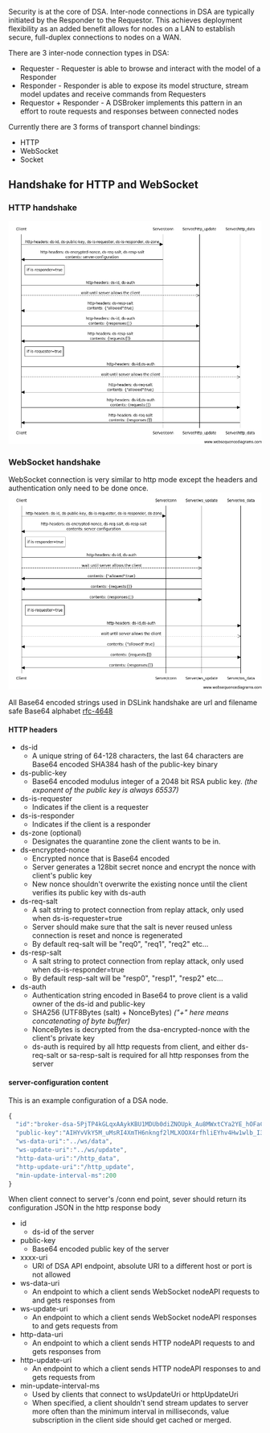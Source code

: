 Security is at the core of DSA. Inter-node connections in DSA are typically initiated by the Responder to the Requestor. This achieves deployment flexibility as an added benefit allows for nodes on a LAN to establish secure, full-duplex connections to nodes on a WAN.

There are 3 inter-node connection types in DSA:

* Requester - Requester is able to browse and interact with the model of a Responder
* Responder - Responder is able to expose its model structure, stream model updates and receive commands from Requesters
* Requestor + Responder - A DSBroker implements this pattern in an effort to route requests and responses between connected nodes

Currently there are 3 forms of transport channel bindings:

* HTTP
* WebSocket
* Socket


## Handshake for HTTP and WebSocket
### HTTP handshake 
![](https://raw.githubusercontent.com/IOT-DSA/docs/master/images/http_handshake.png)

### WebSocket handshake
WebSocket connection is very similar to http mode except the headers and authentication only need to be done once.
![](https://raw.githubusercontent.com/IOT-DSA/docs/master/images/ws_handshake.png)

All Base64 encoded strings used in DSLink handshake are url and filename safe Base64 alphabet [rfc-4648](https://tools.ietf.org/html/rfc4648)
#### HTTP headers 
 - ds-id
	 - A unique string of 64-128 characters, the last 64 characters are Base64 encoded SHA384 hash of the public-key binary
 - ds-public-key
	 - Base64 encoded modulus integer of a 2048 bit RSA public key. *(the exponent of the public key is always 65537)*
 - ds-is-requester
	 - Indicates if the client is a requester
 - ds-is-responder
	 - Indicates if the client is a responder
 - ds-zone (optional)
	 - Designates the quarantine zone the client wants to be in.
 - ds-encrypted-nonce
	- Encrypted nonce that is Base64 encoded
	- Server generates a 128bit secret nonce and encrypt the nonce with client's public key
	- New nonce shouldn't overwrite the existing nonce until the client verifies its public key with ds-auth
 - ds-req-salt
	- A salt string to protect connection from replay attack, only used when ds-is-requester=true
	- Server should make sure that the salt is never reused unless connection is reset and nonce is regenerated
	- By default req-salt will be "req0", "req1", "req2"  etc...
 - ds-resp-salt
	- A salt string to protect connection from replay attack, only used when ds-is-responder=true
	- By default resp-salt will be "resp0", "resp1", "resp2"  etc...
 - ds-auth
	- Authentication string encoded in Base64 to prove client is a valid owner of the ds-id and public-key
	- SHA256 (UTF8Bytes (salt) + NonceBytes) *("+" here means concatenating of byte buffer)*
	- NonceBytes is decrypted from the dsa-encrypted-nonce with the client's private key
	- ds-auth is required by all http requests from client, and either ds-req-salt or sa-resp-salt is required for all http responses from the server

#### server-configuration content
This is an example configuration of a DSA node.	 
```javascript
{
  "id":"broker-dsa-5PjTP4kGLqxAAykKBU1MDUb0diZNOUpk_Au8MWxtCYa2YE_hOFaC8eAO6zz6FC0e",
  "public-key":"AIHYvVkY5M_uMsRI4XmTH6nkngf2lMLXOOX4rfhliEYhv4Hw1wlb_I39Q5cw6a9zHSvonI8ZuG73HWLGKVlDmHGbYHWsWsXgrAouWt5H3AMGZl3hPoftvs0rktVsq0L_pz2Cp1h_7XGot87cLah5IV-AJ5bKBBFkXHOqOsIiDXNFhHjSI_emuRh01LmaN9_aBwfkyNq73zP8kY-hpb5mEG-sIcLvMecxsVS-guMFRCk_V77AzVCwOU52dmpfT5oNwiWhLf2n9A5GVyFxxzhKRc8NrfSdTFzKn0LvDPM29UDfzGOyWpfJCwrYisrftC3QbBD7e0liGbMCN5UgZsSssOk=",
  "ws-data-uri":"../ws/data",
  "ws-update-uri":"../ws/update",
  "http-data-uri":"/http_data",
  "http-update-uri":"/http_update",
  "min-update-interval-ms":200
}
```
When client connect to server's /conn end point, sever should return its configuration JSON in the http response body

 - id
	- ds-id of the server
 - public-key
	- Base64 encoded public key of the server
 - xxxx-uri
	- URI of DSA API endpoint, absolute URI to a different host or port is not allowed
 - ws-data-uri
	- An endpoint to which a client sends WebSocket nodeAPI requests to and gets responses from
 - ws-update-uri
	- An endpoint to which a client sends WebSocket nodeAPI responses to and gets requests from
 - http-data-uri
	- An endpoint to which a client sends HTTP nodeAPI requests to and gets responses from
 - http-update-uri
	- An endpoint to which a client sends HTTP nodeAPI responses to and gets requests from
 - min-update-interval-ms
	- Used by clients that connect to wsUpdateUri or httpUpdateUri
	- When specified, a client shouldn't send stream updates to server more often than the minimum interval in milliseconds, value subscription in the client side should get cached or merged.